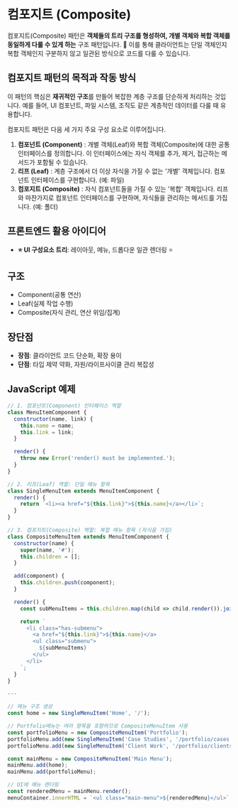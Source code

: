 # 컴포지트 (Composite)

컴포지트(Composite) 패턴은 **객체들의 트리 구조를 형성하여, 개별 객체와 복합 객체를 동일하게 다룰 수 있게 하는** 구조 패턴입니다. 🌿 이를 통해 클라이언트는 단일 객체인지 복합 객체인지 구분하지 않고 일관된 방식으로 코드를 다룰 수 있습니다.

## 컴포지트 패턴의 목적과 작동 방식

이 패턴의 핵심은 **재귀적인 구조**를 만들어 복잡한 계층 구조를 단순하게 처리하는 것입니다. 예를 들어, UI 컴포넌트, 파일 시스템, 조직도 같은 계층적인 데이터를 다룰 때 유용합니다.

컴포지트 패턴은 다음 세 가지 주요 구성 요소로 이루어집니다.

1. **컴포넌트 (Component)** : 개별 객체(Leaf)와 복합 객체(Composite)에 대한 공통 인터페이스를 정의합니다. 이 인터페이스에는 자식 객체를 추가, 제거, 접근하는 메서드가 포함될 수 있습니다.
2. **리프 (Leaf)** : 계층 구조에서 더 이상 자식을 가질 수 없는 '개별' 객체입니다. 컴포넌트 인터페이스를 구현합니다. (예: 파일)
3. **컴포지트 (Composite)** : 자식 컴포넌트들을 가질 수 있는 '복합' 객체입니다. 리프와 마찬가지로 컴포넌트 인터페이스를 구현하며, 자식들을 관리하는 메서드를 가집니다. (예: 폴더)

## 프론트엔드 활용 아이디어

- **⭐ UI 구성요소 트리**: 레이아웃, 메뉴, 드롭다운 일관 렌더링 ⭐

## 구조

- Component(공통 연산)
- Leaf(실제 작업 수행)
- Composite(자식 관리, 연산 위임/집계)

## 장단점

- **장점**: 클라이언트 코드 단순화, 확장 용이
- **단점**: 타입 제약 약화, 자원/라이프사이클 관리 복잡성

## JavaScript 예제

```javascript
// 1. 컴포넌트(Component) 인터페이스 역할
class MenuItemComponent {
  constructor(name, link) {
    this.name = name;
    this.link = link;
  }

  render() {
    throw new Error('render() must be implemented.');
  }
}

// 2. 리프(Leaf) 역할: 단일 메뉴 항목
class SingleMenuItem extends MenuItemComponent {
  render() {
    return `<li><a href="${this.link}">${this.name}</a></li>`;
  }
}

// 3. 컴포지트(Composite) 역할: 복합 메뉴 항목 (자식을 가짐)
class CompositeMenuItem extends MenuItemComponent {
  constructor(name) {
    super(name, '#');
    this.children = [];
  }

  add(component) {
    this.children.push(component);
  }

  render() {
    const subMenuItems = this.children.map(child => child.render()).join('');

    return `
      <li class="has-submenu">
        <a href="${this.link}">${this.name}</a>
        <ul class="submenu">
          ${subMenuItems}
        </ul>
      </li>
    `;
  }
}

---

// 메뉴 구조 생성
const home = new SingleMenuItem('Home', '/');

// Portfolio메뉴는 여러 항목을 포함하므로 CompositeMenuItem 사용
const portfolioMenu = new CompositeMenuItem('Portfolio');
portfolioMenu.add(new SingleMenuItem('Case Studies', '/portfolio/cases'));
portfolioMenu.add(new SingleMenuItem('Client Work', '/portfolio/clients'));

const mainMenu = new CompositeMenuItem('Main Menu');
mainMenu.add(home);
mainMenu.add(portfolioMenu);

// UI에 메뉴 렌더링
const renderedMenu = mainMenu.render();
menuContainer.innerHTML = `<ul class="main-menu">${renderedMenu}</ul>`;
```
